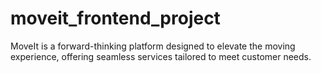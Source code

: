 # moveit_frontend_project
MoveIt is a forward-thinking platform designed to elevate the moving experience, offering seamless services tailored to meet customer needs. 
